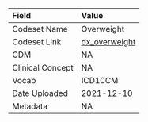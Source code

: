 |Field            |Value         |
|:----------------|:-------------|
|Codeset Name     |Overweight    |
|Codeset Link     |[dx_overweight](https://github.com/PEDSnet/Variable-Dictionary/blob/main/conditions/dx_overweight.csv)|
|CDM              |NA            |
|Clinical Concept |NA            |
|Vocab            |ICD10CM       |
|Date Uploaded    |2021-12-10    |
|Metadata         |NA            |
